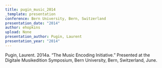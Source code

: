 ```yaml
---
title: pugin_music_2014
_template: presentation
conference: Bern University, Bern, Switzerland
presentation_date: "2014"
author: ehopkins
upload: None
presentation_author: Pugin, Laurent
presentation_year: "2014"
---
```

Pugin, Laurent. 2014a. “The Music Encoding Initiative.” Presented at the Digitale Musikedition Symposium, Bern University, Bern, Switzerland, June.